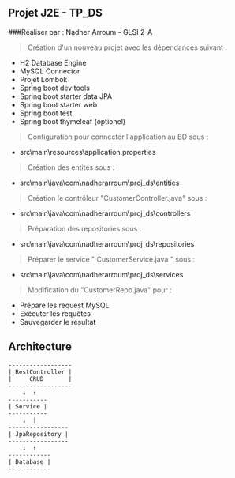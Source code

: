 ## Projet J2E - TP_DS
###Réaliser par : Nadher Arroum - GLSI 2-A

> Création d'un nouveau projet avec les dépendances suivant :
- H2 Database Engine
- MySQL Connector
- Projet Lombok
- Spring boot dev tools
- Spring boot starter data JPA
- Spring boot starter web
- Spring boot test
- Spring boot thymeleaf (optionel)

> Configuration pour connecter l'application au BD sous :
- src\main\resources\application.properties

> Création des entités sous :
- src\main\java\com\nadherarroum\proj_ds\entities

> Création le contrôleur "CustomerController.java" sous :
- src\main\java\com\nadherarroum\proj_ds\controllers

> Préparation des repositories sous : 
- src\main\java\com\nadherarroum\proj_ds\repositories

> Préparer le service " CustomerService.java " sous :
- src\main\java\com\nadherarroum\proj_ds\services

>  Modification du "CustomerRepo.java" pour :
- Prépare les request MySQL
- Exécuter les requêtes
- Sauvegarder le résultat

## Architecture
````
------------------
| RestController |
|     CRUD       |
------------------
    ↓  ↑
-----------
| Service |
-----------
    ↓  |
-----------------
| JpaRepository |
-----------------
    ↓  ↑
------------
| Database |
------------
````